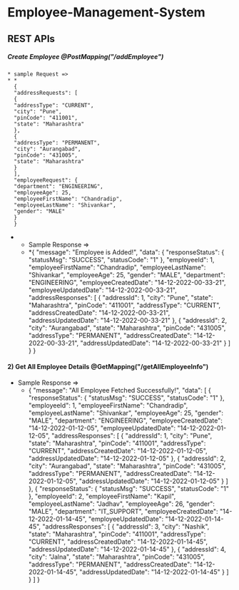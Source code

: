 # Employee-Management-System

## REST APIs

##### Create Employee  @PostMapping("/addEmployee")
    * sample Request =>
    * *
      {
      "addressRequests": [
      {
      "addressType": "CURRENT",
      "city": "Pune",
      "pinCode": "411001",
      "state": "Maharashtra"
      },
      {
      "addressType": "PERMANENT",
      "city": "Aurangabad",
      "pinCode": "431005",
      "state": "Maharashtra"
      }
      ],
      "employeeRequest": {
      "department": "ENGINEERING",
      "employeeAge": 25,
      "employeeFirstName": "Chandradip",
      "employeeLastName": "Shivankar",
      "gender": "MALE"
      }
      }

      
 * * Sample Response =>
    * *{
      "message": "Employee is Added!",
      "data": {
      "responseStatus": {
      "statusMsg": "SUCCESS",
      "statusCode": "1"
      },
      "employeeId": 1,
      "employeeFirstName": "Chandradip",
      "employeeLastName": "Shivankar",
      "employeeAge": 25,
      "gender": "MALE",
      "department": "ENGINEERING",
      "employeeCreatedDate": "14-12-2022-00-33-21",
      "employeeUpdatedDate": "14-12-2022-00-33-21",
      "addressResponses": [
      {
      "addressId": 1,
      "city": "Pune",
      "state": "Maharashtra",
      "pinCode": "411001",
      "addressType": "CURRENT",
      "addressCreatedDate": "14-12-2022-00-33-21",
      "addressUpdatedDate": "14-12-2022-00-33-21"
      },
      {
      "addressId": 2,
      "city": "Aurangabad",
      "state": "Maharashtra",
      "pinCode": "431005",
      "addressType": "PERMANENT",
      "addressCreatedDate": "14-12-2022-00-33-21",
      "addressUpdatedDate": "14-12-2022-00-33-21"
      }
      ]
      }
      }
 

####  2) Get All Employee Details  @GetMapping("/getAllEmployeeInfo")
* Sample Response =>
  *  {
     "message": "All Employee Fetched Successfully!",
     "data": [
     {
     "responseStatus": {
     "statusMsg": "SUCCESS",
     "statusCode": "1"
     },
     "employeeId": 1,
     "employeeFirstName": "Chandradip",
     "employeeLastName": "Shivankar",
     "employeeAge": 25,
     "gender": "MALE",
     "department": "ENGINEERING",
     "employeeCreatedDate": "14-12-2022-01-12-05",
     "employeeUpdatedDate": "14-12-2022-01-12-05",
     "addressResponses": [
     {
     "addressId": 1,
     "city": "Pune",
     "state": "Maharashtra",
     "pinCode": "411001",
     "addressType": "CURRENT",
     "addressCreatedDate": "14-12-2022-01-12-05",
     "addressUpdatedDate": "14-12-2022-01-12-05"
     },
     {
     "addressId": 2,
     "city": "Aurangabad",
     "state": "Maharashtra",
     "pinCode": "431005",
     "addressType": "PERMANENT",
     "addressCreatedDate": "14-12-2022-01-12-05",
     "addressUpdatedDate": "14-12-2022-01-12-05"
     }
     ]
     },
     {
     "responseStatus": {
     "statusMsg": "SUCCESS",
     "statusCode": "1"
     },
     "employeeId": 2,
     "employeeFirstName": "Kapil",
     "employeeLastName": "Jadhav",
     "employeeAge": 26,
     "gender": "MALE",
     "department": "IT_SUPPORT",
     "employeeCreatedDate": "14-12-2022-01-14-45",
     "employeeUpdatedDate": "14-12-2022-01-14-45",
     "addressResponses": [
     {
     "addressId": 3,
     "city": "Nashik",
     "state": "Maharashtra",
     "pinCode": "411001",
     "addressType": "CURRENT",
     "addressCreatedDate": "14-12-2022-01-14-45",
     "addressUpdatedDate": "14-12-2022-01-14-45"
     },
     {
     "addressId": 4,
     "city": "Jalna",
     "state": "Maharashtra",
     "pinCode": "431005",
     "addressType": "PERMANENT",
     "addressCreatedDate": "14-12-2022-01-14-45",
     "addressUpdatedDate": "14-12-2022-01-14-45"
     }
     ]
     }
     ]
     }